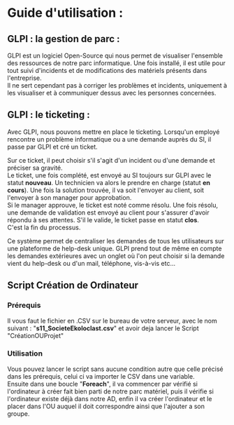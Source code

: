 # Guide d'utilisation : 

## GLPI : la gestion de parc : 

GLPI est un logiciel Open-Source qui nous permet de visualiser l'ensemble des ressources de notre parc informatique. Une fois installé, il est utile pour tout suivi d'incidents et de modifications des matériels présents dans l'entreprise.   
Il ne sert cependant pas à corriger les problèmes et incidents, uniquement à les visualiser et à communiquer dessus avec les personnes concernées.  


## GLPI : le ticketing : 
  
Avec GLPI, nous pouvons mettre en place le ticketing. Lorsqu'un employé rencontre un problème informatique ou a une demande auprès du SI, il passe par GLPI et cré un ticket.    
  
Sur ce ticket, il peut choisir s'il s'agit d'un incident ou d'une demande et préciser sa gravité.  
Le ticket, une fois complété, est envoyé au SI toujours sur GLPI avec le statut **nouveau**. Un technicien va alors le prendre en charge (statut **en cours**). Une fois la solution trouvée, il va soit l'envoyer au client, soit l'envoyer à son manager pour approbation.     
Si le manager approuve, le ticket est noté comme résolu. Une fois résolu, une demande de validation est envoyé au client pour s'assurer d'avoir répondu à ses attentes. S'il le valide, le ticket passe en statut **clos**.    
C'est la fin du processus.  

Ce système permet de centraliser les demandes de tous les utilisateurs sur une plateforme de help-desk unique. GLPI prend tout de même en compte les demandes extérieures avec un onglet où l'on peut choisir si la demande vient du help-desk ou d'un mail, téléphone, vis-à-vis etc...   


## Script Création de Ordinateur

### Prérequis
Il vous faut le fichier en .CSV sur le bureau de votre serveur, avec le nom suivant : "**s11_SocieteEkoloclast.csv**"  et avoir deja lancer le Script "CréationOUProjet"

### Utilisation 
Vous pouvez lancer le script sans aucune condition autre que celle précisé dans les prérequis, celui ci va importer le CSV dans une variable.  
Ensuite dans une boucle "**Foreach**", il va commencer par vérifié si l'ordinateur à créer fait bien parti de notre parc matériel, puis il vérifie si l'ordinateur existe déjà dans notre AD, enfin il va créer l'ordinateur et le placer dans l'OU auquel il doit correspondre ainsi que l'ajouter a son groupe.
